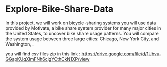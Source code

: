 # Explore-Bike-Share-Data
In this project, we will work on bicycle-sharing systems  you will use data provided by Motivate, a bike share system provider for many major cities in the United States, to uncover bike share usage patterns. You will compare the system usage between three large cities: Chicago, New York City, and Washington, .

you will find csv files zip in this link : https://drive.google.com/file/d/1Ubvu-GGapKUqXlmFNh6cjgYCthCkN1XP/view
